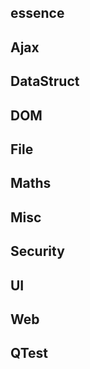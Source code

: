 ## essence


## Ajax


## DataStruct


## DOM


## File


## Maths


## Misc


## Security


## UI


## Web


## QTest
